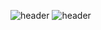 ![header](https://capsule-render.vercel.app/api?type=transparent&color=gradient&text=Hello&height=90)
![header](https://capsule-render.vercel.app/api?type=soft&color=gradient&height=50)
<!--
**MariEDaitx/MariEDaitx** is a ✨ _special_ ✨ repository because its `README.md` (this file) appears on your GitHub profile.

Here are some ideas to get you started:

- 🔭 I’m currently working on ...
-  I’m currently learning ...
- 👯 I’m looking to collaborate on ...
- 🤔 I’m looking for help with ...
- 💬 Ask me about ...
- 📫 How to reach me: ...
- 😄 Pronouns: ...
- ⚡ Fun fact: ...
-->
